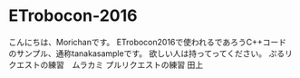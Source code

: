 # ETrobocon-2016

こんにちは、Morichanです。
ETrobocon2016で使われるであろうC++コードのサンプル、通称tanakasampleです。
欲しい人は持ってってください。
ぷるリクエストの練習　ムラカミ
プルリクエストの練習 田上
